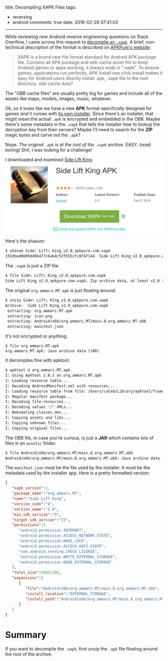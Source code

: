 title: Decompiling XAPK Files
tags:
  - reversing
  - android
comments: true
date: 2016-02-28 07:41:03
---

While reviewing new Android reverse engineering questions on Stack Overflow, I came across this request to [decompile an `.xapk`](http://stackoverflow.com/questions/35070003/decompile-xapk-file). A brief, non-technical description of the format is described on [APKPure's website](https://apkpure.com/xapk.htm):

> XAPK is a brand new file format standard for Android APK package file. Contains all APK package and obb cache asset file to keep Android games or apps working, it always ends in ".xapk". To ensure games, applications run perfectly, APK Install one click install makes it easy for Android users directly install .apk, .xapk file to the root directory.
obb cache data?
<!-- more -->

The "OBB cache files" are usually pretty big for games and include all of the assets like maps, models, images, music, whatever.

Ok, so it looks like we have a new **APK** format specifically designed for games _and_ it comes with [its own installer](https://apkpure.com/xapk-installer/com.apkpure.installer). Since there's an installer, that might mean the actual `.apk` is encrypted and embedded in the OBB. Maybe there's some metadata in the `.xapk` that tells the installer how to lookup the decryption key from their servers? Maybe I'll need to search for the **ZIP** magic bytes and carve out the `.apk`?

Nope. _The original `.apk` is at the root of the `.xapk` archive._ EASY. (read: boring) Shit, I was looking for a challenge!

I downloaded and examined [Side Lift King](https://apkpure.com/side-lift-king/org.ammarz.MT).
![such lift, much king](/images/decompiling-xapk/side-lift-king.png)

Here's the shasum:
```bash
$ shasum Side\ Lift\ King_v2.0_apkpure.com.xapk
155dbed0809d49b477c6ab4c52f555cfc8f47144  Side Lift King_v2.0_apkpure.com.xapk
```

The `.xapk` is just a ZIP file:
```bash
$ file Side\ Lift\ King_v2.0_apkpure.com.xapk
Side Lift King_v2.0_apkpure.com.xapk: Zip archive data, at least v2.0 to extract
```

The original `org.ammarz.MT.apk` is just floating around:
```bash
$ unzip Side\ Lift\ King_v2.0_apkpure.com.xapk
Archive:  Side Lift King_v2.0_apkpure.com.xapk
 extracting: org.ammarz.MT.apk
 extracting: icon.png
 extracting: Android/obb/org.ammarz.MT/main.8.org.ammarz.MT.obb
 extracting: manifest.json
```

It's not encrypted or anything.
```
$ file org.ammarz.MT.apk
org.ammarz.MT.apk: Java archive data (JAR)
```

It decompiles fine with apktool:
```bash
$ apktool d org.ammarz.MT.apk
I: Using Apktool 2.0.1 on org.ammarz.MT.apk
I: Loading resource table...
I: Decoding AndroidManifest.xml with resources...
I: Loading resource table from file: /Users/caleb/Library/apktool/framework/1.apk
I: Regular manifest package...
I: Decoding file-resources...
I: Decoding values */* XMLs...
I: Baksmaling classes.dex...
I: Copying assets and libs...
I: Copying unknown files...
I: Copying original files...
```

The OBB file, in case you're curious, is just a **JAR** which contains lots of files in an `assets/` folder.
```bash
$ file Android/obb/org.ammarz.MT/main.8.org.ammarz.MT.obb                           1 ↵
Android/obb/org.ammarz.MT/main.8.org.ammarz.MT.obb: Java archive data (JAR)
```

The `manifest.json` must be the file used by the installer. It must be the metadata used by the installer app. Here is a pretty formatted version:
```json
{
   "xapk_version":1,
   "package_name":"org.ammarz.MT",
   "name":"Side Lift King",
   "version_code":"8",
   "version_name":"2.0",
   "min_sdk_version":"9",
   "target_sdk_version":"23",
   "permissions":[
      "android.permission.INTERNET",
      "android.permission.ACCESS_NETWORK_STATE",
      "android.permission.WAKE_LOCK",
      "android.permission.ACCESS_WIFI_STATE",
      "com.android.vending.CHECK_LICENSE",
      "android.permission.WRITE_EXTERNAL_STORAGE",
      "android.permission.READ_EXTERNAL_STORAGE"
   ],
   "total_size":58621386,
   "expansions":[
      {
         "file":"Android/obb/org.ammarz.MT/main.8.org.ammarz.MT.obb",
         "install_location":"EXTERNAL_STORAGE",
         "install_path":"Android/obb/org.ammarz.MT/main.8.org.ammarz.MT.obb"
      }
   ]
}
```

# Summary

If you want to decompile the `.xapk`, first unxip the `.apk` file floating around the root of the archive.
